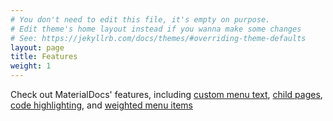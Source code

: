 ```yaml
---
# You don't need to edit this file, it's empty on purpose.
# Edit theme's home layout instead if you wanna make some changes
# See: https://jekyllrb.com/docs/themes/#overriding-theme-defaults
layout: page
title: Features
weight: 1
---
```


Check out MaterialDocs' features, including [custom menu text](/jekyll-materialdocs/custom-menu-text), [child pages](/jekyll-materialdocs/child-pages), [code highlighting](/jekyll-materialdocs/code-highlighting), and [weighted menu items](/jekyll-materialdocs/weighted-menus)
